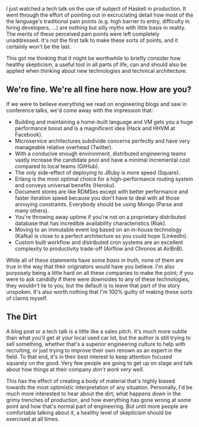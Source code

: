 I just watched a tech talk on the use of subject of Haskell in production. It
went through the effort of pointing out in excruciating detail how most of the
the language's traditional pain points (e.g. high barrier to entry, difficulty
in hiring developers, ...) are nothing but silly myths with little basis in
reality. The merits of these perceived pain points were left completely
unaddressed. It's not the first talk to make these sorts of points, and it
certainly won't be the last.

This got me thinking that it might be worthwhile to briefly consider how
healthy skepticism, a useful tool in all parts of life, can and should also be
applied when thinking about new technologies and technical architecture.

## We're fine. We're all fine here now. How are you?

If we were to believe everything we read on engineering blogs and saw in
conference talks, we'd come away with the impression that:

* Building and maintaining a home-built language and VM gets you a huge
  performance boost and is a magnificent idea (Hack and HHVM at Facebook).
* Microservice architectures subdivide concerns perfectly and have very
  manageable relative overhead (Twitter).
* With a conducive enough environment, distributed engineering teams vastly
  increase the candidate pool and have a minimal incremental cost compared to
  local teams (GitHub).
* The only side-effect of deploying to JRuby is more speed (Square).
* Erlang is the most optimal choice for a high-performance routing system and
  conveys universal benefits (Heroku).
* Document stores are like RDMSes except with better performance and faster
  iteration speed because you don't have to deal with all those annoying
  constraints. Everybody should be using Mongo (Parse and many others).
* You're throwing away uptime if you're not on a proprietary distributed
  database that has incredible availability characteristics (Riak).
* Moving to an immutable event log based on an in-house technology (Kafka) is
  close to a perfect architecture as you could hope (LinkedIn).
* Custom built workflow and distributed cron systems are an excellent
  complexity to productivity trade-off (Airflow and Chronos at AirBnB).

While all of these statements have some _basis in truth_, none of them are true
in the way that their originators would have you believe. I'm also purposely
being a little hard on all these companies to make the point; if you were to
ask candidly if there were downsides to any of these technologies, they
wouldn't lie to you, but the default is to leave that part of the story
unspoken. It's also worth nothing that I'm 100% guilty of making these sorts of
claims myself.

## The Dirt

A blog post or a tech talk is a little like a sales pitch. It's much more
subtle than what you'll get at your local used car lot, but the author is still
trying to sell something, whether that's a superior engineering culture to help
with recruiting, or just trying to improve their own renown as an expert in the
field. To that end, it's in their best interest to keep attention focused
squarely on the good. Very few people are going to get up on stage and talk
about how things at their company _don't work very well_.

This has the effect of creating a body of material that's highly biased towards
the most optimistic interpretation of any situation. Personally, I'd be much
more interested to hear about the dirt; what happens down in the grimy trenches
of production, and how everything has gone wrong at some point and how that's
normal part of engineering. But until more people are comfortable talking about
it, a healthy level of skepticism should be exercised at all times.

